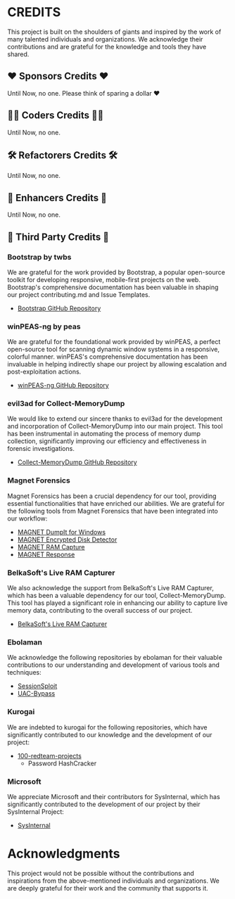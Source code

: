 # CREDITS

This project is built on the shoulders of giants and inspired by the work of many talented individuals and organizations. We acknowledge their contributions and are grateful for the knowledge and tools they have shared.

## ❤️ Sponsors Credits ❤️

Until Now, no one. Please think of sparing a dollar ❤️

## 👨‍💻 Coders Credits 👨‍💻

Until Now, no one.

## 🛠️ Refactorers Credits 🛠️

Until Now, no one.


## 🔨 Enhancers Credits 🔨

Until Now, no one.

## 🏢 Third Party Credits 🏢

### Bootstrap by twbs

We are grateful for the work provided by Bootstrap, a popular open-source toolkit for developing responsive, mobile-first projects on the web. Bootstrap's comprehensive documentation has been valuable in shaping our project contributing.md and Issue Templates.

- [Bootstrap GitHub Repository](https://github.com/twbs/bootstrap)


### winPEAS-ng by peas

We are grateful for the foundational work provided by winPEAS, a perfect open-source tool for scanning dynamic window systems in a responsive, colorful manner. winPEAS's comprehensive documentation has been invaluable in helping indirectly shape our project by allowing escalation and post-exploitation actions.

- [winPEAS-ng GitHub Repository](https://github.com/peass-ng)


### evil3ad for Collect-MemoryDump

We would like to extend our sincere thanks to evil3ad for the development and incorporation of Collect-MemoryDump into our main project. This tool has been instrumental in automating the process of memory dump collection, significantly improving our efficiency and effectiveness in forensic investigations.

- [Collect-MemoryDump GitHub Repository](https://github.com/evild3ad/Collect-MemoryDump)


### Magnet Forensics

Magnet Forensics has been a crucial dependency for our tool, providing essential functionalities that have enriched our abilities. We are grateful for the following tools from Magnet Forensics that have been integrated into our workflow:

- [MAGNET DumpIt for Windows](https://www.magnetforensics.com/resources/magnet-dumpit-for-windows/)
- [MAGNET Encrypted Disk Detector](https://www.magnetforensics.com/resources/encrypted-disk-detector/)
- [MAGNET RAM Capture](https://www.magnetforensics.com/resources/magnet-ram-capture/)
- [MAGNET Response](https://www.magnetforensics.com/resources/magnet-response/)


### BelkaSoft's Live RAM Capturer

We also acknowledge the support from BelkaSoft's Live RAM Capturer, which has been a valuable dependency for our tool, Collect-MemoryDump. This tool has played a significant role in enhancing our ability to capture live memory data, contributing to the overall success of our project.

- [BelkaSoft's Live RAM Capturer](https://belkasoft.com/get)


### Ebolaman

We acknowledge the following repositories by ebolaman for their valuable contributions to our understanding and development of various tools and techniques:

- [SessionSploit](https://www.youtube.com/@ebolaman_)
- [UAC-Bypass](https://www.youtube.com/@ebolaman_)

### Kurogai

We are indebted to kurogai for the following repositories, which have significantly contributed to our knowledge and the development of our project:

- [100-redteam-projects](https://github.com/kurogai/100-redteam-projects)
  - Password HashCracker

### Microsoft

We appreciate Microsoft and their contributors for SysInternal, which has significantly contributed to the development of our project by their SysInternal Project:

- [SysInternal](https://learn.microsoft.com/en-us/sysinternals/)

# Acknowledgments

This project would not be possible without the contributions and inspirations from the above-mentioned individuals and organizations. We are deeply grateful for their work and the community that supports it.
